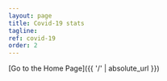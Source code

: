 ```yaml
---
layout: page
title: Covid-19 stats
tagline:
ref: covid-19
order: 2
---
```



<div class="elfsight-app-52c00415-bc8f-4c5a-96ad-6269e9cc60b7"></div>

[Go to the Home Page]({{ '/' | absolute_url }})
